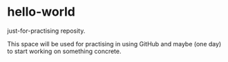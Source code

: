 # hello-world
just-for-practising reposity.

This space will be used for practising in using GitHub and maybe (one day) to start working on something concrete.
